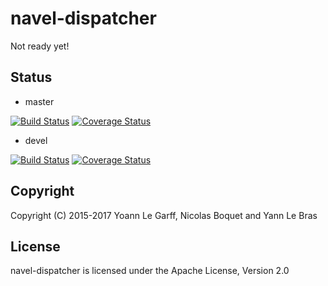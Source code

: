 navel-dispatcher
================

Not ready yet!

Status
------

- master

[![Build Status](https://travis-ci.org/Navel-IT/navel-dispatcher.svg?branch=master)](https://travis-ci.org/Navel-IT/navel-dispatcher?branch=master)
[![Coverage Status](https://coveralls.io/repos/github/Navel-IT/navel-dispatcher/badge.svg?branch=master)](https://coveralls.io/github/Navel-IT/navel-dispatcher?branch=master)

- devel

[![Build Status](https://travis-ci.org/Navel-IT/navel-dispatcher.svg?branch=devel)](https://travis-ci.org/Navel-IT/navel-dispatcher?branch=devel)
[![Coverage Status](https://coveralls.io/repos/github/Navel-IT/navel-dispatcher/badge.svg?branch=devel)](https://coveralls.io/github/Navel-IT/navel-dispatcher?branch=devel)


Copyright
---------

Copyright (C) 2015-2017 Yoann Le Garff, Nicolas Boquet and Yann Le Bras

License
-------

navel-dispatcher is licensed under the Apache License, Version 2.0
